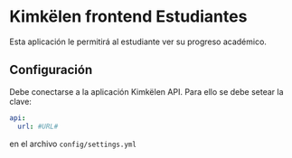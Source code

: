 # Kimkëlen frontend Estudiantes

Esta aplicación le permitirá al estudiante ver su progreso académico.

## Configuración

Debe conectarse a la aplicación Kimkëlen API. Para ello se debe setear la clave:

```yml
api:
  url: #URL#
```

en el archivo `config/settings.yml`